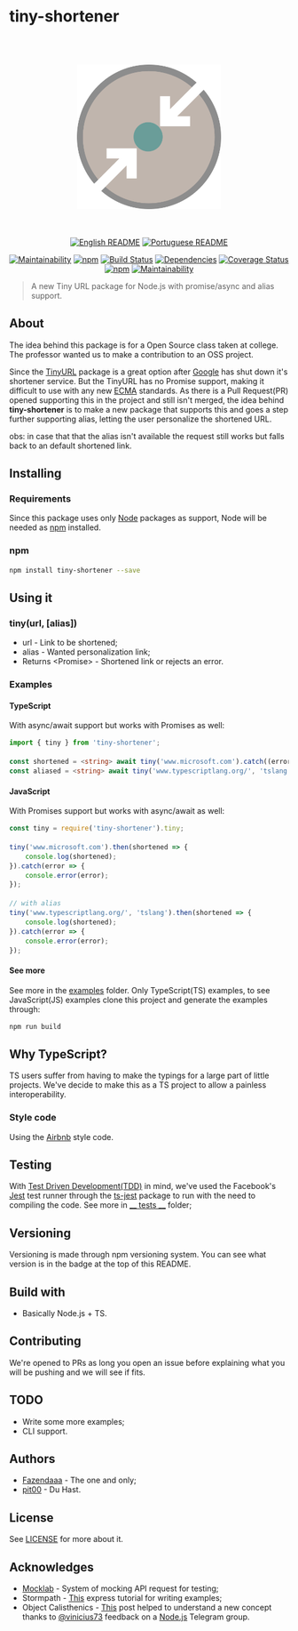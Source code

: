 # tiny-shortener

<div align="center">
    <br>
    <br>
    <br>
    <img width="260" src="https://raw.githubusercontent.com/Fazendaaa/tiny-shortener/master/logo/tiny-shortener.png" /img>
    <br>
    <br>
    <br>

[![English README](https://img.shields.io/badge/Language-EN-blue.svg?longCache=true&style=for-the-badge)](https://github.com/Fazendaaa/tiny-shortener/blob/master/README.md)
[![Portuguese README](https://img.shields.io/badge/Linguagem-PT-green.svg?longCache=true&style=for-the-badge)](https://github.com/Fazendaaa/tiny-shortener/blob/master/docs/README_PT.md)


[![Maintainability](https://api.codeclimate.com/v1/badges/04c334bbe522d8a0823f/maintainability)](https://codeclimate.com/github/Fazendaaa/tiny-shortener/maintainability)
[![npm](https://img.shields.io/npm/dt/tiny-shortener.svg?style=flat-square)](https://www.npmjs.com/package/tiny-shortener)
[![Build Status](https://travis-ci.org/Fazendaaa/tiny-shortener.svg?branch=master)](https://travis-ci.org/Fazendaaa/tiny-shortener)
[![Dependencies](https://david-dm.org/Fazendaaa/tiny-shortener.svg?style=flat-square)](https://github.com/Fazendaaa/tiny-shortener/blob/master/package.json)
[![Coverage Status](https://coveralls.io/repos/github/Fazendaaa/tiny-shortener/badge.svg?branch=master)](https://coveralls.io/github/Fazendaaa/tiny-shortener?branch=master)
[![npm](https://img.shields.io/npm/v/tiny-shortener.svg?style=flat-square)](https://www.npmjs.com/package/tiny-shortener)
[![Maintainability](https://api.codeclimate.com/v1/badges/04c334bbe522d8a0823f/maintainability)](https://codeclimate.com/github/Fazendaaa/tiny-shortener/maintainability)


</div>

> A new Tiny URL package for Node.js with promise/async and alias support.

## About
The idea behind this package is for a Open Source class taken at college. The professor wanted us to make a contribution to an OSS project.

Since the [TinyURL](https://www.npmjs.com/package/tinyurl) package is a great option after [Google](https://www.theverge.com/2018/3/31/17184164/google-alphabet-url-shortening-service-closed) has shut down it's shortener service. But the TinyURL has no Promise support, making it difficult to use with any new [ECMA](https://www.w3schools.com/js/js_versions.asp) standards. As there is a Pull Request(PR) opened supporting this in the project and still isn't merged, the idea behind __tiny-shortener__ is to make a new package that supports this and goes a step further supporting alias, letting the user personalize the shortened URL.

obs: in case that that the alias isn't available the request still works but falls back to an default shortened link.

## Installing
### Requirements
Since this package uses only [Node](https://nodejs.org/) packages as support, Node will be needed as [npm](https://www.npmjs.com/) installed.

### npm
```bash
npm install tiny-shortener --save
```

## Using it

### tiny(url, [alias])
* url <string> - Link to be shortened;
* alias <string> - Wanted personalization link;
* Returns <Promise<string>> - Shortened link or rejects an error.

### Examples
#### TypeScript
With async/await support but works with Promises as well:
```typescript
import { tiny } from 'tiny-shortener';

const shortened = <string> await tiny('www.microsoft.com').catch((error: Error) => console.error(error));
const aliased = <string> await tiny('www.typescriptlang.org/', 'tslang').catch((error: Error) => console.error(error));
```

#### JavaScript
With Promises support but works with async/await as well:
```javascript
const tiny = require('tiny-shortener').tiny;

tiny('www.microsoft.com').then(shortened => {
    console.log(shortened);
}).catch(error => {
    console.error(error);
});

// with alias
tiny('www.typescriptlang.org/', 'tslang').then(shortened => {
    console.log(shortened);
}).catch(error => {
    console.error(error);
});
```

#### See more
See more in the [examples](https://github.com/Fazendaaa/tiny-shortener/blob/master/examples) folder. Only TypeScript(TS) examples, to see JavaScript(JS) examples clone this project and generate the examples through:

```bash
npm run build
```

## Why TypeScript?
TS users suffer from having to make the typings for a large part of little projects. We've decide to make this as a TS project to allow a painless interoperability.

### Style code
Using the [Airbnb](https://www.npmjs.com/package/tslint-config-airbnb) style code.

## Testing
With [Test Driven Development(TDD)](https://en.wikipedia.org/wiki/Test-driven_development) in mind, we've used the Facebook's [Jest](https://facebook.github.io/jest/) test runner through the [ts-jest](https://www.npmjs.com/package/ts-jest) package to run with the need to compiling the code. See more in [__ tests __](https://github.com/Fazendaaa/tiny-shortener/blob/master/__tests__) folder;

## Versioning
Versioning is made through npm versioning system. You can see what version is in the badge at the top of this README.

## Build with
* Basically Node.js + TS.

## Contributing
We're opened to PRs as long you open an issue before explaining what you will be pushing and we will see if fits.

## TODO
* Write some more examples;
* CLI support.

## Authors
* [Fazendaaa](https://github.com/Fazendaaa) - The one and only;
* [pit00](https://github.com/pit00) - Du Hast.

## License
See [LICENSE](https://github.com/Fazendaaa/tiny-shortener/blob/master/LICENSE) for more about it.

## Acknowledges
* [Mocklab](app.mocklab.io) - System of mocking API request for testing;
* Stormpath - [This](https://stormpath.com/blog/how-to-write-middleware-for-express-apps) express tutorial for writing examples;
* Object Calisthenics - [This](https://medium.com/web-engineering-vox/improving-code-quality-with-object-calisthenics-aa4ad67a61f1) post helped to understand a new concept thanks to [@vinicius73](https://t.me/vinicius73) feedback on a [Node.js](https://t.me/NodejsBR) Telegram group.
